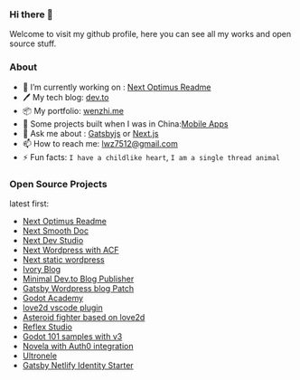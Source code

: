 ### Hi there 👋

Welcome to visit my github profile, here you can see all my works and open source stuff.

### About

- 🔭 I’m currently working on : [Next Optimus Readme](https://github.com/lwz7512/next-optimus-readme)
- 🖊️ My tech blog: [dev.to](https://dev.to/lwz7512)
- 📦 My portfolio: [wenzhi.me](http://wenzhi.netlify.app/)
- 🔋 Some projects built when I was in China:[Mobile Apps](https://lwz7512.github.io/works/)
- 💬 Ask me about : [Gatsbyjs](https://www.gatsbyjs.com/) or [Next.js](https://nextjs.org/)
- 📫 How to reach me: lwz7512@gmail.com
- ⚡ Fun facts: `I have a childlike heart`, `I am a single thread animal`

### Open Source Projects

latest first:

- [Next Optimus Readme](https://github.com/lwz7512/next-optimus-readme)
- [Next Smooth Doc](https://github.com/lwz7512/next-smooth-doc)
- [Next Dev Studio](https://github.com/lwz7512/next-dev-studio)
- [Next Wordpress with ACF](https://github.com/lwz7512/next-wordpress-movie)
- [Next static wordpress](https://github.com/lwz7512/next-static-neve)
- [Ivory Blog](https://github.com/lwz7512/next-ivory-blog)
- [Minimal Dev.to Blog Publisher](https://github.com/lwz7512/dev_to_blog)
- [Gatsby Wordpress blog Patch](https://github.com/lwz7512/gatsby-starter-wordpress-blog)
- [Godot Academy](https://github.com/lwz7512/godot-academy)
- [love2d vscode plugin](https://github.com/lwz7512/love2d-made-easy)
- [Asteroid fighter based on love2d](https://github.com/lwz7512/love2d-asteroid-fighter)
- [Reflex Studio](https://github.com/lwz7512/reflex-studio)
- [Godot 101 samples with v3](https://github.com/lwz7512/godot-101-rcl)
- [Novela with Auth0 integration](https://github.com/narative/gatsby-theme-novela/tree/auth0)
- [Ultronele](https://github.com/lwz7512/ultronele)
- [Gatsby Netlify Identity Starter](https://github.com/lwz7512/gatsby-netlify-identity-starter)

